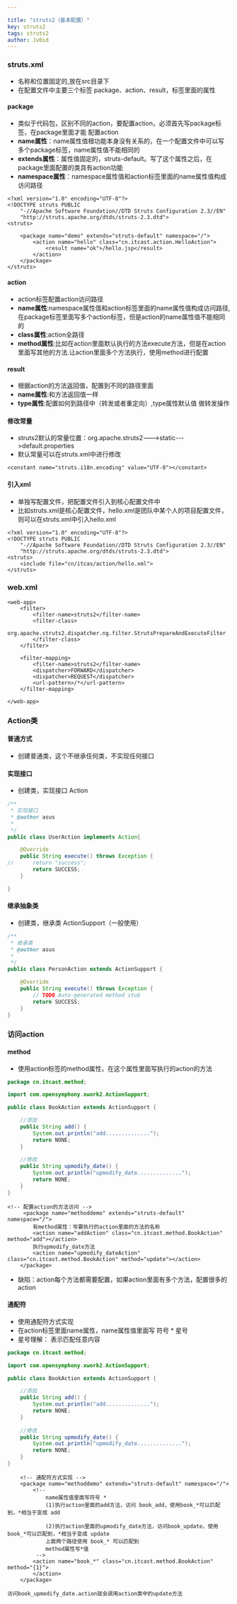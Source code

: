 ```yaml
---

title: "struts2（基本配置）"
key: struts2
tags: struts2
author: Jv0id
---
```




### struts.xml

- 名称和位置固定的,放在src目录下
- 在配置文件中主要三个标签 package、action、result，标签里面的属性



#### package

- 类似于代码包，区别不同的action，要配置action，必须首先写package标签，在package里面才能 配置action
- **name属性**：name属性值根功能本身没有关系的，在一个配置文件中可以写多个package标签，name属性值不能相同的
- **extends属性**：属性值固定的，struts-default。写了这个属性之后，在package里面配置的类具有action功能
- **namespace属性**：namespace属性值和action标签里面的name属性值构成访问路径

```
<?xml version="1.0" encoding="UTF-8"?>
<!DOCTYPE struts PUBLIC
	"-//Apache Software Foundation//DTD Struts Configuration 2.3//EN"
	"http://struts.apache.org/dtds/struts-2.3.dtd">
<struts>

	<package name="demo" extends="struts-default" namespace="/">
		<action name="hello" class="cn.itcast.action.HelloAction">
			<result name="ok">/hello.jsp</result>
		</action>
	</package>
</struts>

```



#### action

- action标签配置action访问路径
- **name属性**:namespace属性值和action标签里面的name属性值构成访问路径,在package标签里面写多个action标签，但是action的name属性值不能相同的
- **class属性**:action全路径
- **method属性**:比如在action里面默认执行的方法execute方法，但是在action里面写其他的方法.让action里面多个方法执行，使用method进行配置



#### result

- 根据action的方法返回值，配置到不同的路径里面
- **name属性**:和方法返回值一样
- **type属性**:配置如何到路径中（转发或者重定向）,type属性默认值 做转发操作



#### 修改常量

- struts2默认的常量位置：org.apache.struts2--->static--->default.properties
- 默认常量可以在struts.xml中进行修改

```
<constant name="struts.i18n.encoding" value="UTF-8"></constant>
```



#### 引入xml

- 单独写配置文件，把配置文件引入到核心配置文件中
- 比如struts.xml是核心配置文件，hello.xml是团队中某个人的项目配置文件，则可以在struts.xml中引入hello.xml

```
<?xml version="1.0" encoding="UTF-8"?>
<!DOCTYPE struts PUBLIC
	"-//Apache Software Foundation//DTD Struts Configuration 2.3//EN"
	"http://struts.apache.org/dtds/struts-2.3.dtd">
<struts>
	<include file="cn/itcas/action/hello.xml">
</struts>
```



### web.xml

```
<web-app>
	<filter>
		<filter-name>struts2</filter-name>
		<filter-class>
			org.apache.struts2.dispatcher.ng.filter.StrutsPrepareAndExecuteFilter
		</filter-class>
	</filter>

	<filter-mapping>
		<filter-name>struts2</filter-name>
		<dispatcher>FORWARD</dispatcher>
		<dispatcher>REQUEST</dispatcher>		
		<url-pattern>/*</url-pattern>
	</filter-mapping>

</web-app>

```



### Action类

#### 普通方式

- 创建普通类，这个不继承任何类，不实现任何接口



#### 实现接口

- 创建类，实现接口 Action

```java
/**
 * 实现接口
 * @author asus
 *
 */
public class UserAction implements Action{

	@Override
	public String execute() throws Exception {
//		return "success";
		return SUCCESS;
	}

}

```



#### 继承抽象类

- 创建类，继承类 ActionSupport（一般使用）

```java
/**
 * 继承类
 * @author asus
 *
 */
public class PersonAction extends ActionSupport {

	@Override
	public String execute() throws Exception {
		// TODO Auto-generated method stub
		return SUCCESS;
	}
}

```



### 访问action

#### method

- 使用action标签的method属性，在这个属性里面写执行的action的方法

```java
package cn.itcast.method;

import com.opensymphony.xwork2.ActionSupport;

public class BookAction extends ActionSupport {

	//添加
	public String add() {
		System.out.println("add..............");
		return NONE;
	}
	
	//修改
	public String upmodify_date() {
		System.out.println("upmodify_date..............");
		return NONE;
	}
}

```

```
<!-- 配置action的方法访问 -->
	 <package name="methoddemo" extends="struts-default" namespace="/">
		有method属性：写要执行的action里面的方法的名称  
		<action name="addAction" class="cn.itcast.method.BookAction" method="add"></action>
		执行upmodify_date方法
		<action name="upmodify_dateAction" class="cn.itcast.method.BookAction" method="update"></action>
	</package> 

```

- 缺陷：action每个方法都需要配置，如果action里面有多个方法，配置很多的action

#### 通配符

- 使用通配符方式实现
- 在action标签里面name属性，name属性值里面写 符号 *  星号
- 星号理解： 表示匹配任意内容

```java
package cn.itcast.method;

import com.opensymphony.xwork2.ActionSupport;

public class BookAction extends ActionSupport {

	//添加
	public String add() {
		System.out.println("add..............");
		return NONE;
	}
	
	//修改
	public String upmodify_date() {
		System.out.println("upmodify_date..............");
		return NONE;
	}
}

```

```
	<!-- 通配符方式实现 -->
	<package name="methoddemo" extends="struts-default" namespace="/">
		<!-- 
			name属性值里面写符号 * 
			(1)执行action里面的add方法，访问 book_add，使用book_*可以匹配到，*相当于变成 add
			
			(2)执行action里面的upmodify_date方法，访问book_update，使用book_*可以匹配到，*相当于变成 update
			上面两个路径使用 book_* 可以匹配到
			method属性写*值
		 -->
		<action name="book_*" class="cn.itcast.method.BookAction" method="{1}">
		</action>
	</package>

```

```
访问book_upmodify_date.action就会调用action类中的update方法
```

